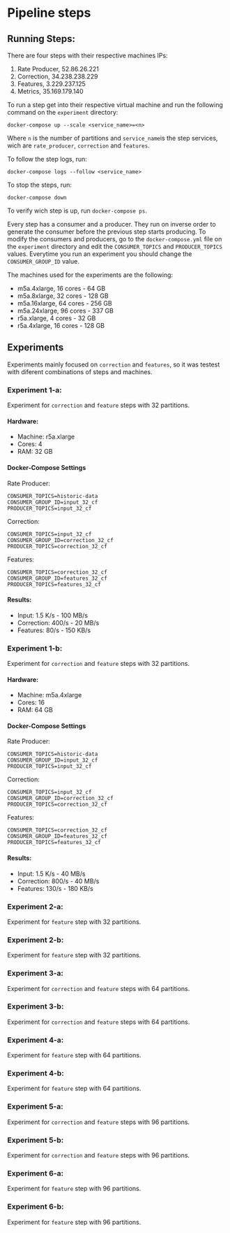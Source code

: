 # Pipeline steps

## Running Steps:

There are four steps with their respective machines IPs:
1. Rate Producer, 52.86.26.221
2. Correction, 34.238.238.229
3. Features, 3.229.237.125
4. Metrics, 35.169.179.140 

To run a step get into their respective virtual machine and run the following command on the `experiment` directory:
    
    docker-compose up --scale <service_name>=<n>
    
Where `n` is the number of partitions and `service_name`is the step services, wich are `rate_producer`, `correction` 
and `features`.

To follow the step logs, run:

    docker-compose logs --follow <service_name>
    
To stop the steps, run:
    
    docker-compose down

To verify wich step is up, run `docker-compose ps`.

Every step has a consumer and a producer. They run on inverse order to generate the consumer before the previous step 
starts producing.
To modify the consumers and producers, go to the `docker-compose.yml` file on the `experiment` directory and edit the
`CONSUMER_TOPICS` and `PRODUCER_TOPICS` values. Everytime you run an experiment you should change the
`CONSUMER_GROUP_ID` value.

The machines used for the experiments are the following:

* m5a.4xlarge, 16 cores - 64 GB
* m5a.8xlarge, 32 cores - 128 GB
* m5a.16xlarge, 64 cores - 256 GB 
* m5a.24xlarge, 96 cores - 337 GB
* r5a.xlarge, 4 cores - 32 GB
* r5a.4xlarge, 16 cores - 128 GB

## Experiments

Experiments mainly focused on `correction` and `features`, so it was testest with diferent combinations of steps
and machines.

### Experiment 1-a:

Experiment for `correction` and `feature` steps with 32 partitions.

#### Hardware:
* Machine: r5a.xlarge
* Cores: 4 
* RAM: 32 GB

#### Docker-Compose Settings
Rate Producer:
    
    CONSUMER_TOPICS=historic-data
    CONSUMER_GROUP_ID=input_32_cf
    PRODUCER_TOPICS=input_32_cf

Correction:

    CONSUMER_TOPICS=input_32_cf
    CONSUMER_GROUP_ID=correction_32_cf
    PRODUCER_TOPICS=correction_32_cf

Features:

    CONSUMER_TOPICS=correction_32_cf
    CONSUMER_GROUP_ID=features_32_cf
    PRODUCER_TOPICS=features_32_cf

#### Results:
* Input: 1.5 K/s - 100 MB/s
* Correction: 400/s - 20 MB/s
* Features: 80/s - 150 KB/s

### Experiment 1-b:

Experiment for `correction` and `feature` steps with 32 partitions.

#### Hardware:
* Machine: m5a.4xlarge
* Cores: 16
* RAM: 64 GB

#### Docker-Compose Settings
Rate Producer:
    
    CONSUMER_TOPICS=historic-data
    CONSUMER_GROUP_ID=input_32_cf
    PRODUCER_TOPICS=input_32_cf

Correction:

    CONSUMER_TOPICS=input_32_cf
    CONSUMER_GROUP_ID=correction_32_cf
    PRODUCER_TOPICS=correction_32_cf

Features:

    CONSUMER_TOPICS=correction_32_cf
    CONSUMER_GROUP_ID=features_32_cf
    PRODUCER_TOPICS=features_32_cf

#### Results:
* Input: 1.5 K/s - 40 MB/s
* Correction: 800/s - 40  MB/s
* Features: 130/s - 180 KB/s

### Experiment 2-a:

Experiment for `feature` step with 32 partitions.

### Experiment 2-b:

Experiment for `feature` step with 32 partitions.

### Experiment 3-a:

Experiment for `correction` and `feature` steps with 64 partitions.

### Experiment 3-b:

Experiment for `correction` and `feature` steps with 64 partitions.

### Experiment 4-a:

Experiment for `feature` step with 64 partitions.

### Experiment 4-b:

Experiment for `feature` step with 64 partitions.

### Experiment 5-a:

Experiment for `correction` and `feature` steps with 96 partitions.

### Experiment 5-b:

Experiment for `correction` and `feature` steps with 96 partitions.

### Experiment 6-a:

Experiment for `feature` step with 96 partitions.

### Experiment 6-b:

Experiment for `feature` step with 96 partitions.
